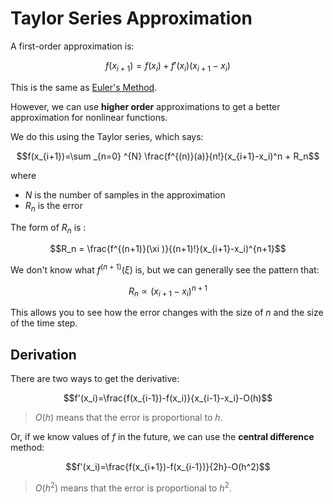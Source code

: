 # Taylor Series Approximation


A first-order approximation is:

$$f(x_{i+1})=f(x_i)+f'(x_i)(x_{i+1}-x_i)$$

This is the same as [Euler's Method](Euler's%20Method.md). 

However, we can use **higher order** approximations to get a better approximation for nonlinear functions.

We do this using the Taylor series, which says:

$$f(x_{i+1})=\sum _{n=0} ^{N} \frac{f^{(n)}(a)}{n!}(x_{i+1}-x_i)^n + R_n$$


where 
- $N$ is the number of samples in the approximation
- $R_n$ is the error

The form of $R_n$ is :

$$R_n = \frac{f^{(n+1)}(\xi )}{(n+1)!}(x_{i+1}-x_i)^{n+1}$$

We don't know what $f^{(n+1)}(\xi)$ is, but we can generally see the pattern that:

$$R_n \propto (x_{i+1}-x_i)^{n+1}$$

This allows you to see how the error changes with the size of $n$ and the size of the time step.



## Derivation

There are two ways to get the derivative:

$$f'(x_i)=\frac{f(x_{i-1})-f(x_i)}{x_{i-1}-x_i}-O(h)$$

> $O(h)$ means that the error is proportional to $h$.


Or, if we know values of $f$ in the future, we can use the **central difference** method:

$$f'(x_i)=\frac{f(x_{i+1})-f(x_{i-1})}{2h}-O(h^2)$$

> $O(h^2)$ means that the error is proportional to $h^2$. 

